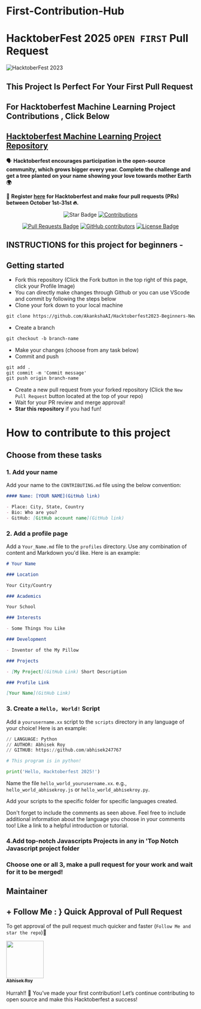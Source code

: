 # First-Contribution-Hub

# HacktoberFest 2025 `OPEN FIRST` Pull Request
![HacktoberFest 2023](logo.png)


## This Project Is Perfect For Your First Pull Request
## For Hacktoberfest Machine Learning Project Contributions , Click Below
## [Hacktoberfest Machine Learning Project Repository ](https://github.com/abhisek247767/Hacktoberfest-Machine-Learning-diseases)

🗣 **Hacktoberfest encourages participation in the open-source community, which grows bigger every year. Complete the challenge and get a tree planted on your name showing your love towards mother Earth 🌍**

📢 **Register [here](https://hacktoberfest.digitalocean.com) for Hacktoberfest and make four pull requests (PRs) between October 1st-31st 🔥.**

<div align="center">

 <img src="https://img.shields.io/static/v1?label=%F0%9F%8C%9F&message=If%20Useful&style=style=flat&color=BC4E99" alt="Star Badge"/>
 <a href="https://github.com/abhisek247767" ><img src="https://img.shields.io/badge/Contributions-welcome-violet.svg?style=flat&logo=git" alt="Contributions" /></a>

<a href="https://github.com/abhisek247767/First-Contribution-Hub/pulls"><img src="https://img.shields.io/github/issues-pr/abhisek247767/First-Contribution-Hub" alt="Pull Requests Badge"/></a>
<a href="https://github.com/AkankshaAI/Hacktoberfest2023-Beginners-New/graphs/contributors"><img alt="GitHub contributors" src="https://img.shields.io/github/contributors/abhisek247767/First-Contribution-Hub?color=2b9348"></a>
<a href="https://github.com/AkankshaAI/Hacktoberfest2023-Beginners-New/blob/master/LICENSE"><img src="https://img.shields.io/github/license/abhisek247767/First-Contribution-Hub?color=2b9348" alt="License Badge"/></a>

</div>

## INSTRUCTIONS for this project for beginners -

## Getting started

- Fork this repository (Click the Fork button in the top right of this page, click your Profile Image)
- You can directly make changes through Github or you can use VScode and commit by following the steps below
- Clone your fork down to your local machine

```markdown
git clone https://github.com/AkankshaAI/Hacktoberfest2023-Beginners-New.git
```

- Create a branch

```markdown
git checkout -b branch-name
```

- Make your changes (choose from any task below)
- Commit and push

```markdown
git add .
git commit -m 'Commit message'
git push origin branch-name
```

- Create a new pull request from your forked repository (Click the `New Pull Request` button located at the top of your repo)
- Wait for your PR review and merge approval!
- **Star this repository** if you had fun!

# How to contribute to this project

## Choose from these tasks

### 1. Add your name

Add your name to the `CONTRIBUTING.md` file using the below convention:

```markdown
#### Name: [YOUR NAME](GitHub link)

- Place: City, State, Country
- Bio: Who are you?
- GitHub: [GitHub account name](GitHub link)
```

### 2. Add a profile page

Add a `Your_Name.md` file to the `profiles` directory. Use any combination of content and Markdown you'd like. Here is an example:

```markdown
# Your Name

### Location

Your City/Country

### Academics

Your School

### Interests

- Some Things You Like

### Development

- Inventor of the My Pillow

### Projects

- [My Project](GitHub Link) Short Description

### Profile Link

[Your Name](GitHub Link)
```

### 3. Create a `Hello, World!` Script

Add a `yourusername.xx` script to the `scripts` directory in any language of your choice! Here is an example:

```Python
// LANGUAGE: Python
// AUTHOR: Abhisek Roy
// GITHUB: https://github.com/abhisek247767

# This program is in python!

print('Hello, Hacktoberfest 2025!')

```

Name the file `hello_world_yourusername.xx`. e.g., `hello_world_abhisekroy.js` or `hello_world_abhisekroy.py`.

Add your scripts to the specific folder for specific languages created.

Don't forget to include the comments as seen above. Feel free to include additional information about the language you choose in your comments too! Like a link to a helpful introduction or tutorial.



### 4.Add top-notch Javascripts Projects in any in 'Top Notch Javascript project folder

### Choose one or all 3, make a pull request for your work and wait for it to be merged!


## Maintainer
## + Follow Me : } Quick Approval of Pull Request
To get approval of the pull request much quicker and faster (`Follow Me and star the repo`)🚀
<tr><td align="center"><a href="https://github.com/abhisek247767"><kbd><img src="https://avatars3.githubusercontent.com/abhisek247767?size=100" width="100px;" alt=""/></kbd><br /><sub><b>Abhisek Roy</b></sub></a><br /></td>

</tr>
<br />
Hurrah!! 🎉 You’ve made your first contribution! Let’s continue contributing to open source and make this Hacktoberfest a success!

